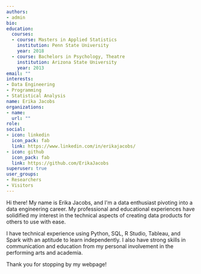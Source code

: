 ```yaml
---
authors:
- admin
bio: 
education:
  courses:
  - course: Masters in Applied Statistics
    institution: Penn State University
    year: 2018
  - course: Bachelors in Psychology, Theatre
    institution: Arizona State University
    year: 2013
email: ""
interests:
- Data Engineering
- Programming
- Statistical Analysis
name: Erika Jacobs
organizations:
- name: 
  url: ""
role:
social:
- icon: linkedin
  icon_pack: fab
  link: https://www.linkedin.com/in/erikajacobs/
- icon: github
  icon_pack: fab
  link: https://github.com/ErikaJacobs
superuser: true
user_groups:
- Researchers
- Visitors
---
```

Hi there! My name is Erika Jacobs, and I'm a data enthusiast pivoting into a data engineering career. My professional and educational experiences have solidified my interest in the technical aspects of creating data products for others to use with ease.

I have technical experience using Python, SQL, R Studio, Tableau, and Spark with an aptitude to learn independently. I also have strong skills in communication and education from my personal involvement in the performing arts and academia.

Thank you for stopping by my webpage!